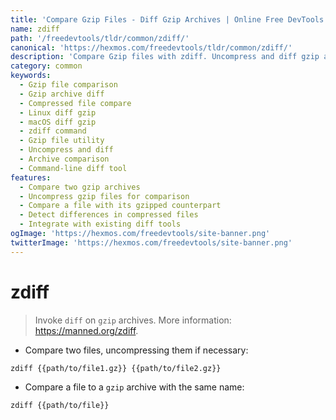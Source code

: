 ```yaml
---
title: 'Compare Gzip Files - Diff Gzip Archives | Online Free DevTools by Hexmos'
name: zdiff
path: '/freedevtools/tldr/common/zdiff/'
canonical: 'https://hexmos.com/freedevtools/tldr/common/zdiff/'
description: 'Compare Gzip files with zdiff. Uncompress and diff gzip archives instantly. A simple command-line tool for file comparison. Free online tool, no registration required.'
category: common
keywords:
  - Gzip file comparison
  - Gzip archive diff
  - Compressed file compare
  - Linux diff gzip
  - macOS diff gzip
  - zdiff command
  - Gzip file utility
  - Uncompress and diff
  - Archive comparison
  - Command-line diff tool
features:
  - Compare two gzip archives
  - Uncompress gzip files for comparison
  - Compare a file with its gzipped counterpart
  - Detect differences in compressed files
  - Integrate with existing diff tools
ogImage: 'https://hexmos.com/freedevtools/site-banner.png'
twitterImage: 'https://hexmos.com/freedevtools/site-banner.png'
---
```


# zdiff

> Invoke `diff` on `gzip` archives.
> More information: <https://manned.org/zdiff>.

- Compare two files, uncompressing them if necessary:

`zdiff {{path/to/file1.gz}} {{path/to/file2.gz}}`

- Compare a file to a `gzip` archive with the same name:

`zdiff {{path/to/file}}`
